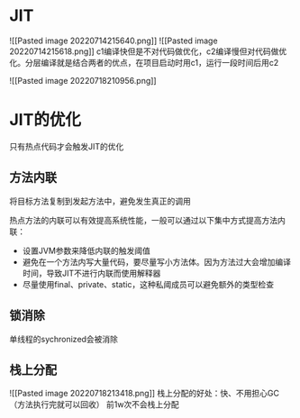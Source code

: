 # JIT
![[Pasted image 20220714215640.png]]
![[Pasted image 20220714215618.png]]
c1编译快但是不对代码做优化，c2编译慢但对代码做优化。分层编译就是结合两者的优点，在项目启动时用c1，运行一段时间后用c2

![[Pasted image 20220718210956.png]]
# JIT的优化
只有热点代码才会触发JIT的优化
## 方法内联
将目标方法复制到发起方法中，避免发生真正的调用

热点方法的内联可以有效提高系统性能，一般可以通过以下集中方式提高方法内联：
- 设置JVM参数来降低内联的触发阈值
- 避免在一个方法内写大量代码，要尽量写小方法体。因为方法过大会增加编译时间，导致JIT不进行内联而使用解释器
- 尽量使用final、private、static，这种私阈成员可以避免额外的类型检查

## 锁消除
单线程的sychronized会被消除

## 栈上分配
![[Pasted image 20220718213418.png]]
栈上分配的好处：快、不用担心GC（方法执行完就可以回收）
前1w次不会栈上分配